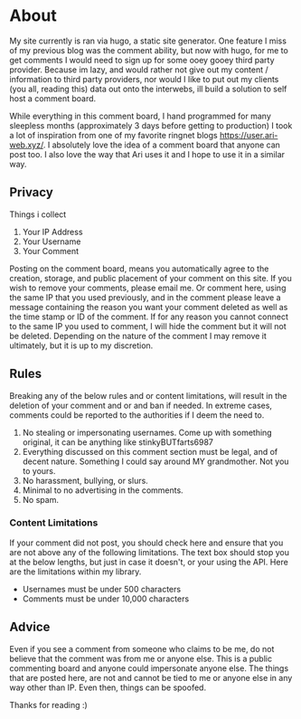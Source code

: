 # About

My site currently is ran via hugo, a static site generator. One feature I miss of my previous blog was the comment ability, but now with hugo, for me to get comments I would need to sign up for some ooey gooey third party provider. Because im lazy, and would rather not give out my content / information to third party providers, nor would I like to put out my clients (you all, reading this) data out onto the interwebs, ill build a solution to self host a comment board.

While everything in this comment board, I hand programmed for many sleepless months (approximately 3 days before getting to production) I took a lot of inspiration from one of my favorite ringnet blogs https://user.ari-web.xyz/. I absolutely love the idea of a comment board that anyone can post too. I also love the way that Ari uses it and I hope to use it in a similar way.

## Privacy

Things i collect

1. Your IP Address
2. Your Username
3. Your Comment

Posting on the comment board, means you automatically agree to the creation, storage, and public placement of your comment on this site. If you wish to remove your comments, please email me. Or comment here, using the same IP that you used previously, and in the comment please leave a message containing the reason you want your comment deleted as well as the time stamp or ID of the comment. If for any reason you cannot connect to the same IP you used to comment, I will hide the comment but it will not be deleted. Depending on the nature of the comment I may remove it ultimately, but it is up to my discretion.

## Rules

Breaking any of the below rules and or content limitations, will result in the deletion of your comment and or and ban if needed. In extreme cases, comments could be reported to the authorities if I deem the need to.

1. No stealing or impersonating usernames. Come up with something original, it can be anything like stinkyBUTfarts6987
2. Everything discussed on this comment section must be legal, and of decent nature. Something I could say around MY grandmother. Not you to yours.
3. No harassment, bullying, or slurs.
4. Minimal to no advertising in the comments.
5. No spam.

### Content Limitations

If your comment did not post, you should check here and ensure that you are not above any of the following limitations. The text box should stop you at the below lengths, but just in case it doesn't, or your using the API. Here are the limitations within my library.

- Usernames must be under 500 characters
- Comments must be under 10,000 characters

## Advice

Even if you see a comment from someone who claims to be me, do not believe that the comment was from me or anyone else. This is a public commenting board and anyone could impersonate anyone else. The things that are posted here, are not and cannot be tied to me or anyone else in any way other than IP. Even then, things can be spoofed.

Thanks for reading :)